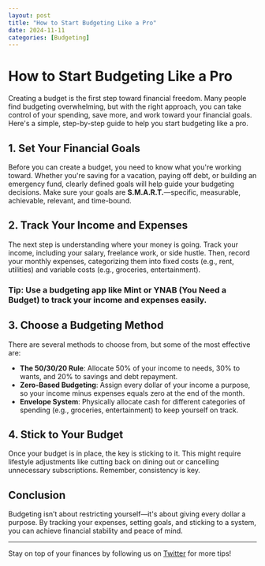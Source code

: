 ```yaml
---
layout: post
title: "How to Start Budgeting Like a Pro"
date: 2024-11-11
categories: [Budgeting]
---
```


# How to Start Budgeting Like a Pro

Creating a budget is the first step toward financial freedom. Many people find budgeting overwhelming, but with the right approach, you can take control of your spending, save more, and work toward your financial goals. Here's a simple, step-by-step guide to help you start budgeting like a pro.

## 1. Set Your Financial Goals

Before you can create a budget, you need to know what you're working toward. Whether you're saving for a vacation, paying off debt, or building an emergency fund, clearly defined goals will help guide your budgeting decisions. Make sure your goals are **S.M.A.R.T.**—specific, measurable, achievable, relevant, and time-bound.

## 2. Track Your Income and Expenses

The next step is understanding where your money is going. Track your income, including your salary, freelance work, or side hustle. Then, record your monthly expenses, categorizing them into fixed costs (e.g., rent, utilities) and variable costs (e.g., groceries, entertainment).

### Tip: Use a budgeting app like Mint or YNAB (You Need a Budget) to track your income and expenses easily.

## 3. Choose a Budgeting Method

There are several methods to choose from, but some of the most effective are:

- **The 50/30/20 Rule**: Allocate 50% of your income to needs, 30% to wants, and 20% to savings and debt repayment.
- **Zero-Based Budgeting**: Assign every dollar of your income a purpose, so your income minus expenses equals zero at the end of the month.
- **Envelope System**: Physically allocate cash for different categories of spending (e.g., groceries, entertainment) to keep yourself on track.

## 4. Stick to Your Budget

Once your budget is in place, the key is sticking to it. This might require lifestyle adjustments like cutting back on dining out or cancelling unnecessary subscriptions. Remember, consistency is key.

## Conclusion

Budgeting isn’t about restricting yourself—it's about giving every dollar a purpose. By tracking your expenses, setting goals, and sticking to a system, you can achieve financial stability and peace of mind.

---

Stay on top of your finances by following us on [Twitter](https://twitter.com/smartcentsguide) for more tips!
